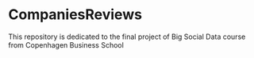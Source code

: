 # CompaniesReviews
This repository is dedicated to the final project of Big Social Data course from Copenhagen Business School
